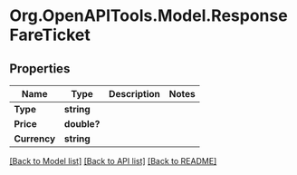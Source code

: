# Org.OpenAPITools.Model.ResponseFareTicket

## Properties

Name | Type | Description | Notes
------------ | ------------- | ------------- | -------------
**Type** | **string** |  | 
**Price** | **double?** |  | 
**Currency** | **string** |  | 

[[Back to Model list]](../README.md#documentation-for-models) [[Back to API list]](../README.md#documentation-for-api-endpoints) [[Back to README]](../README.md)

